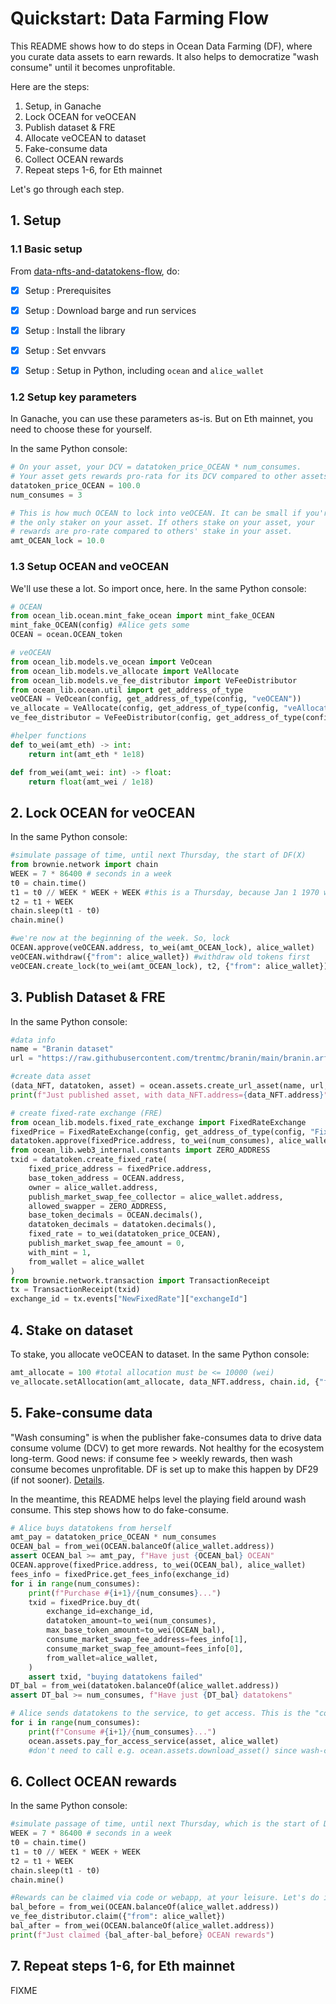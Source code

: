 # Quickstart: Data Farming Flow

This README shows how to do steps in Ocean Data Farming (DF), where you curate data assets to earn rewards. It also helps to democratize "wash consume" until it becomes unprofitable.

Here are the steps:

1. Setup, in Ganache
2. Lock OCEAN for veOCEAN
3. Publish dataset & FRE
4. Allocate veOCEAN to dataset
5. Fake-consume data
6. Collect OCEAN rewards
7. Repeat steps 1-6, for Eth mainnet

Let's go through each step.

## 1. Setup

### 1.1 Basic setup

From [data-nfts-and-datatokens-flow](data-nfts-and-datatokens-flow.md), do:
- [x] Setup : Prerequisites
- [x] Setup : Download barge and run services
- [x] Setup : Install the library
- [x] Setup : Set envvars
- [x] Setup : Setup in Python, including `ocean` and `alice_wallet`


### 1.2 Setup key parameters

In Ganache, you can use these parameters as-is. But on Eth mainnet, you need to choose these for yourself.

In the same Python console:
```python
# On your asset, your DCV = datatoken_price_OCEAN * num_consumes.
# Your asset gets rewards pro-rata for its DCV compared to other assets' DCVs. 
datatoken_price_OCEAN = 100.0
num_consumes = 3

# This is how much OCEAN to lock into veOCEAN. It can be small if you're
# the only staker on your asset. If others stake on your asset, your
# rewards are pro-rate compared to others' stake in your asset.
amt_OCEAN_lock = 10.0
```


### 1.3 Setup OCEAN and veOCEAN

We'll use these a lot. So import once, here. 
In the same Python console:
```python
# OCEAN
from ocean_lib.ocean.mint_fake_ocean import mint_fake_OCEAN
mint_fake_OCEAN(config) #Alice gets some
OCEAN = ocean.OCEAN_token

# veOCEAN
from ocean_lib.models.ve_ocean import VeOcean
from ocean_lib.models.ve_allocate import VeAllocate
from ocean_lib.models.ve_fee_distributor import VeFeeDistributor
from ocean_lib.ocean.util import get_address_of_type
veOCEAN = VeOcean(config, get_address_of_type(config, "veOCEAN"))
ve_allocate = VeAllocate(config, get_address_of_type(config, "veAllocate"))
ve_fee_distributor = VeFeeDistributor(config, get_address_of_type(config, "veFeeDistributor"))

#helper functions
def to_wei(amt_eth) -> int:
    return int(amt_eth * 1e18)

def from_wei(amt_wei: int) -> float:
    return float(amt_wei / 1e18)
```


## 2. Lock OCEAN for veOCEAN

In the same Python console:
```python
#simulate passage of time, until next Thursday, the start of DF(X)
from brownie.network import chain
WEEK = 7 * 86400 # seconds in a week
t0 = chain.time()
t1 = t0 // WEEK * WEEK + WEEK #this is a Thursday, because Jan 1 1970 was
t2 = t1 + WEEK
chain.sleep(t1 - t0) 
chain.mine()

#we're now at the beginning of the week. So, lock
OCEAN.approve(veOCEAN.address, to_wei(amt_OCEAN_lock), alice_wallet)
veOCEAN.withdraw({"from": alice_wallet}) #withdraw old tokens first
veOCEAN.create_lock(to_wei(amt_OCEAN_lock), t2, {"from": alice_wallet})
```


## 3. Publish Dataset & FRE

In the same Python console:
```python
#data info
name = "Branin dataset"
url = "https://raw.githubusercontent.com/trentmc/branin/main/branin.arff"

#create data asset
(data_NFT, datatoken, asset) = ocean.assets.create_url_asset(name, url, alice_wallet, wait_for_aqua=False)
print(f"Just published asset, with data_NFT.address={data_NFT.address}")

# create fixed-rate exchange (FRE)
from ocean_lib.models.fixed_rate_exchange import FixedRateExchange
fixedPrice = FixedRateExchange(config, get_address_of_type(config, "FixedPrice"))
datatoken.approve(fixedPrice.address, to_wei(num_consumes), alice_wallet)
from ocean_lib.web3_internal.constants import ZERO_ADDRESS
txid = datatoken.create_fixed_rate(
    fixed_price_address = fixedPrice.address,
    base_token_address = OCEAN.address,
    owner = alice_wallet.address,
    publish_market_swap_fee_collector = alice_wallet.address,
    allowed_swapper = ZERO_ADDRESS,
    base_token_decimals = OCEAN.decimals(),
    datatoken_decimals = datatoken.decimals(),
    fixed_rate = to_wei(datatoken_price_OCEAN),
    publish_market_swap_fee_amount = 0,
    with_mint = 1,
    from_wallet = alice_wallet
)
from brownie.network.transaction import TransactionReceipt
tx = TransactionReceipt(txid)
exchange_id = tx.events["NewFixedRate"]["exchangeId"]
```


## 4. Stake on dataset

To stake, you allocate veOCEAN to dataset. In the same Python console:
```python
amt_allocate = 100 #total allocation must be <= 10000 (wei)
ve_allocate.setAllocation(amt_allocate, data_NFT.address, chain.id, {"from": alice_wallet})
```

## 5. Fake-consume data

"Wash consuming" is when the publisher fake-consumes data to drive data consume volume (DCV) to get more rewards. Not healthy for the ecosystem long-term. Good news: if consume fee > weekly rewards, then wash consume becomes unprofitable. DF is set up to make this happen by DF29 (if not sooner). [Details](https://twitter.com/trentmc0/status/1587527525529358336).

In the meantime, this README helps level the playing field around wash consume. This step shows how to do fake-consume.

```python
# Alice buys datatokens from herself
amt_pay = datatoken_price_OCEAN * num_consumes
OCEAN_bal = from_wei(OCEAN.balanceOf(alice_wallet.address))
assert OCEAN_bal >= amt_pay, f"Have just {OCEAN_bal} OCEAN"
OCEAN.approve(fixedPrice.address, to_wei(OCEAN_bal), alice_wallet)
fees_info = fixedPrice.get_fees_info(exchange_id)
for i in range(num_consumes):
    print(f"Purchase #{i+1}/{num_consumes}...")
    txid = fixedPrice.buy_dt(
        exchange_id=exchange_id,
    	datatoken_amount=to_wei(num_consumes),
    	max_base_token_amount=to_wei(OCEAN_bal),
    	consume_market_swap_fee_address=fees_info[1],
    	consume_market_swap_fee_amount=fees_info[0],
    	from_wallet=alice_wallet,
    )
    assert txid, "buying datatokens failed"
DT_bal = from_wei(datatoken.balanceOf(alice_wallet.address))
assert DT_bal >= num_consumes, f"Have just {DT_bal} datatokens"

# Alice sends datatokens to the service, to get access. This is the "consume".
for i in range(num_consumes):
    print(f"Consume #{i+1}/{num_consumes}...")
    ocean.assets.pay_for_access_service(asset, alice_wallet)
    #don't need to call e.g. ocean.assets.download_asset() since wash-consuming
```

## 6. Collect OCEAN rewards

In the same Python console:

```python
#simulate passage of time, until next Thursday, which is the start of DF(X+1)
WEEK = 7 * 86400 # seconds in a week
t0 = chain.time()
t1 = t0 // WEEK * WEEK + WEEK
t2 = t1 + WEEK
chain.sleep(t1 - t0) 
chain.mine()

#Rewards can be claimed via code or webapp, at your leisure. Let's do it now.
bal_before = from_wei(OCEAN.balanceOf(alice_wallet.address))
ve_fee_distributor.claim({"from": alice_wallet})
bal_after = from_wei(OCEAN.balanceOf(alice_wallet.address))
print(f"Just claimed {bal_after-bal_before} OCEAN rewards") 
```

## 7. Repeat steps 1-6, for Eth mainnet

FIXME

